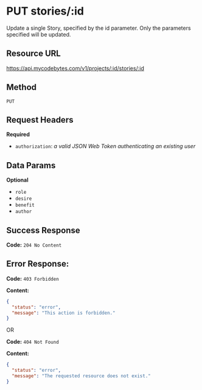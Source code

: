 # PUT stories/:id

Update a single Story, specified by the id parameter. Only the parameters specified will be updated.

## Resource URL

<https://api.mycodebytes.com/v1/projects/:id/stories/:id>

## Method

`PUT`

## Request Headers

**Required**

*   `authorization`: *a valid JSON Web Token authenticating an existing user*

## Data Params

**Optional**

*   `role`
*   `desire`
*   `benefit`
*   `author`

## Success Response

**Code:** `204 No Content`

## Error Response:

**Code:** `403 Forbidden`

**Content:**

```json
{
  "status": "error",
  "message": "This action is forbidden."
}
```

OR

**Code:** `404 Not Found`

**Content:**

```json
{
  "status": "error",
  "message": "The requested resource does not exist."
}
```
